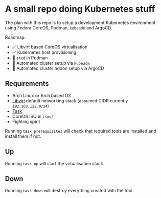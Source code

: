 # A small repo doing Kubernetes stuff

The plan with this repo is to setup a development Kubernetes environment using Fedora CoreOS, Podman, `kubeadm` and ArgoCD.

Roadmap:

 - ✅ Libvirt based CoreOS virtualisation
 - ✅ Kubernetes host provisioning
 - 🚧 `etcd` in Podman
 - 🚧 Automated cluster setup via `kubeadm`
 - 🚧 Automated cluster addon setup via ArgoCD

## Requirements

- Arch Linux or Arch based OS
- [Libvirt](https://libvirt.org/) default networking stack (assumed CIDR currently `192.168.122.0/24`)
- [Task](https://taskfile.dev/)
- CoreOS ISO in `isos/`
- Fighting spirit

Running `task prerequisites` will check that required tools are installed and install them if not.

## Up

Running `task up` will start the virtualisation stack

## Down

Running `task down` will destroy everything created with the tool
